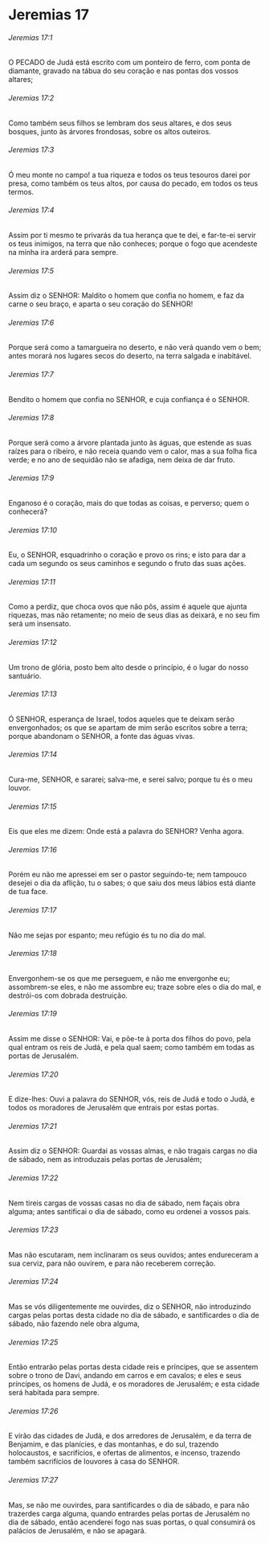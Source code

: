 # Jeremias 17

###### Jeremias 17:1

O PECADO de Judá está escrito com um ponteiro de ferro, com ponta de diamante, gravado na tábua do seu coração e nas pontas dos vossos altares;

###### Jeremias 17:2

Como também seus filhos se lembram dos seus altares, e dos seus bosques, junto às árvores frondosas, sobre os altos outeiros.

###### Jeremias 17:3

Ó meu monte no campo! a tua riqueza e todos os teus tesouros darei por presa, como também os teus altos, por causa do pecado, em todos os teus termos.

###### Jeremias 17:4

Assim por ti mesmo te privarás da tua herança que te dei, e far-te-ei servir os teus inimigos, na terra que não conheces; porque o fogo que acendeste na minha ira arderá para sempre.

###### Jeremias 17:5

Assim diz o SENHOR: Maldito o homem que confia no homem, e faz da carne o seu braço, e aparta o seu coração do SENHOR!

###### Jeremias 17:6

Porque será como a tamargueira no deserto, e não verá quando vem o bem; antes morará nos lugares secos do deserto, na terra salgada e inabitável.

###### Jeremias 17:7

Bendito o homem que confia no SENHOR, e cuja confiança é o SENHOR.

###### Jeremias 17:8

Porque será como a árvore plantada junto às águas, que estende as suas raízes para o ribeiro, e não receia quando vem o calor, mas a sua folha fica verde; e no ano de sequidão não se afadiga, nem deixa de dar fruto.

###### Jeremias 17:9

Enganoso é o coração, mais do que todas as coisas, e perverso; quem o conhecerá?

###### Jeremias 17:10

Eu, o SENHOR, esquadrinho o coração e provo os rins; e isto para dar a cada um segundo os seus caminhos e segundo o fruto das suas ações.

###### Jeremias 17:11

Como a perdiz, que choca ovos que não pôs, assim é aquele que ajunta riquezas, mas não retamente; no meio de seus dias as deixará, e no seu fim será um insensato.

###### Jeremias 17:12

Um trono de glória, posto bem alto desde o princípio, é o lugar do nosso santuário.

###### Jeremias 17:13

Ó SENHOR, esperança de Israel, todos aqueles que te deixam serão envergonhados; os que se apartam de mim serão escritos sobre a terra; porque abandonam o SENHOR, a fonte das águas vivas.

###### Jeremias 17:14

Cura-me, SENHOR, e sararei; salva-me, e serei salvo; porque tu és o meu louvor.

###### Jeremias 17:15

Eis que eles me dizem: Onde está a palavra do SENHOR? Venha agora.

###### Jeremias 17:16

Porém eu não me apressei em ser o pastor seguindo-te; nem tampouco desejei o dia da aflição, tu o sabes; o que saiu dos meus lábios está diante de tua face.

###### Jeremias 17:17

Não me sejas por espanto; meu refúgio és tu no dia do mal.

###### Jeremias 17:18

Envergonhem-se os que me perseguem, e não me envergonhe eu; assombrem-se eles, e não me assombre eu; traze sobre eles o dia do mal, e destrói-os com dobrada destruição.

###### Jeremias 17:19

Assim me disse o SENHOR: Vai, e põe-te à porta dos filhos do povo, pela qual entram os reis de Judá, e pela qual saem; como também em todas as portas de Jerusalém.

###### Jeremias 17:20

E dize-lhes: Ouvi a palavra do SENHOR, vós, reis de Judá e todo o Judá, e todos os moradores de Jerusalém que entrais por estas portas.

###### Jeremias 17:21

Assim diz o SENHOR: Guardai as vossas almas, e não tragais cargas no dia de sábado, nem as introduzais pelas portas de Jerusalém;

###### Jeremias 17:22

Nem tireis cargas de vossas casas no dia de sábado, nem façais obra alguma; antes santificai o dia de sábado, como eu ordenei a vossos pais.

###### Jeremias 17:23

Mas não escutaram, nem inclinaram os seus ouvidos; antes endureceram a sua cerviz, para não ouvirem, e para não receberem correção.

###### Jeremias 17:24

Mas se vós diligentemente me ouvirdes, diz o SENHOR, não introduzindo cargas pelas portas desta cidade no dia de sábado, e santificardes o dia de sábado, não fazendo nele obra alguma,

###### Jeremias 17:25

Então entrarão pelas portas desta cidade reis e príncipes, que se assentem sobre o trono de Davi, andando em carros e em cavalos; e eles e seus príncipes, os homens de Judá, e os moradores de Jerusalém; e esta cidade será habitada para sempre.

###### Jeremias 17:26

E virão das cidades de Judá, e dos arredores de Jerusalém, e da terra de Benjamim, e das planícies, e das montanhas, e do sul, trazendo holocaustos, e sacrifícios, e ofertas de alimentos, e incenso, trazendo também sacrifícios de louvores à casa do SENHOR.

###### Jeremias 17:27

Mas, se não me ouvirdes, para santificardes o dia de sábado, e para não trazerdes carga alguma, quando entrardes pelas portas de Jerusalém no dia de sábado, então acenderei fogo nas suas portas, o qual consumirá os palácios de Jerusalém, e não se apagará.

